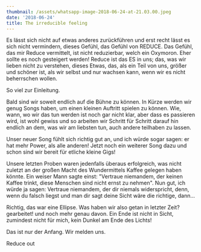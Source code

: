 ```yaml
---
thumbnail: /assets/whatsapp-image-2018-06-24-at-21.03.00.jpeg
date: '2018-06-24'
title: The irreducible feeling
---
```

Es lässt sich nicht auf etwas anderes zurückführen
und erst recht lässt es sich nicht vermindern, dieses Gefühl,
das Gefühl von REDUCE. Das Gefühl, das mir Reduce vermittelt, ist nicht reduzierbar,
welch ein Oxymoron. 
Eher sollte es noch gesteigert werden! Reduce ist das ES in uns; das, was wir lieben nicht zu verstehen, dieses Etwas, das, als ein Teil von uns, größer und schöner ist, als wir selbst und nur wachsen kann, wenn wir es nicht beherrschen wollen.

So viel zur Einleitung.

Bald sind wir soweit endlich auf die Bühne zu können. In Kürze werden wir genug Songs haben, um einen kleinen Auftritt spielen zu können. Wie, wann, wo wir das tun werden ist noch gar nicht klar, aber dass es passieren wird, ist wohl gewiss und so arbeiten wir Schritt für Schritt darauf hin endlich an dem, was wir am liebsten tun, auch andere teilhaben zu lassen.

Unser neuer Song fühlt sich richtig gut an, und ich würde sogar sagen: er hat mehr Power, als alle anderen! Jetzt noch ein weiterer Song dazu und schon sind wir bereit für etliche kleine Gigs!

Unsere letzten Proben waren jedenfalls überaus erfolgreich, was nicht zuletzt an der großen Macht des Wundermittels Kaffee gelegen haben könnte. Ein weiser Mann sagte einst: "Vertraue niemandem, der keinen Kaffee trinkt, diese Menschen sind nicht ernst zu nehmen". Nun gut, ich würde ja sagen: Vertraue niemandem, der dir niemals widerspricht, denn, wenn du falsch liegst und man dir sagt deine Sicht wäre die richtige, dann...

Richtig, das war eine Ellipse. Was haben wir also getan in letzter Zeit? gearbeitet! und noch mehr genau davon. Ein Ende ist nicht in Sicht, zumindest nicht für mich, kein Dunkel am Ende des Lichts!

   

Das ist nur der Anfang. Wir melden uns.

Reduce out
